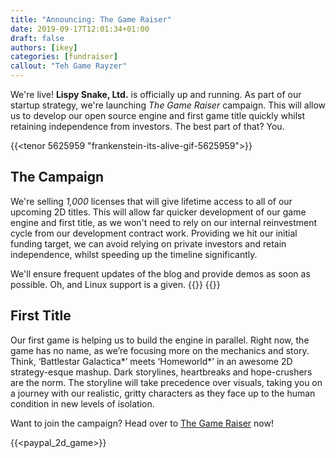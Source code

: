 ```yaml
---
title: "Announcing: The Game Raiser"
date: 2019-09-17T12:01:34+01:00
draft: false
authors: [ikey]
categories: [fundraiser]
callout: "Teh Game Rayzer"
---
```


We're live! **Lispy Snake, Ltd.** is officially up and running. As part of our
startup strategy, we're launching _The Game Raiser_ campaign. This will allow
us to develop our open source engine and first game title quickly whilst retaining
independence from investors. The best part of that? You.<!--more-->

{{<tenor 5625959 "frankenstein-its-alive-gif-5625959">}}



## The Campaign

We're selling *1,000* licenses that will give lifetime access to all of our
upcoming 2D titles. This will allow far quicker development of our game
engine and first title, as we won't need to rely on our internal reinvestment
cycle from our development contract work. Providing we hit our initial funding
target, we can avoid relying on private investors and retain independence,
whilst speeding up the timeline significantly.

We'll ensure frequent updates of the blog and provide demos as soon as possible.
Oh, and Linux support is a given. {{<fontawesome fab fa-linux>}} {{<fontawesome fa fa-heart>}}

## First Title

Our first game is helping us to build the engine in parallel. Right now, the game has no name, as we’re focusing more on the mechanics and story. Think, ‘Battlestar Galactica*’ meets ‘Homeworld*’ in an awesome 2D strategy-esque mashup. Dark storylines, heartbreaks and hope-crushers are the norm. The storyline will take precedence over visuals, taking you on a journey with our realistic, gritty characters as they face up to the human condition in new levels of isolation.

Want to join the campaign? Head over to [The Game Raiser](/the-game-raiser/) now!

{{<paypal_2d_game>}}
